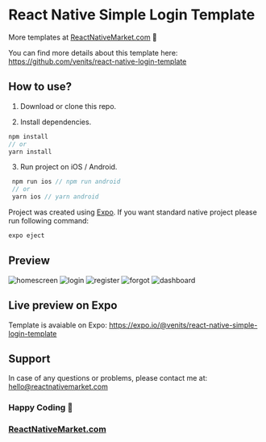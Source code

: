 # React Native Simple Login Template

More templates at [ReactNativeMarket.com](http://reactnativemarket.com/) 💖

You can find more details about this template here:
https://github.com/venits/react-native-login-template

## How to use?

1. Download or clone this repo.

2. Install dependencies.

```js
npm install
// or
yarn install
```

3. Run project on iOS / Android.

```js
 npm run ios // npm run android
 // or
 yarn ios // yarn android
```

Project was created using [Expo](https://expo.io/). If you want standard native project please run following command:

```js
expo eject
```

## Preview

![homescreen](https://raw.githubusercontent.com/venits/react-native-market/master/assets/simple-login-template/homescreen.png)
![login](https://raw.githubusercontent.com/venits/react-native-market/master/assets/simple-login-template/login.png)
![register](https://raw.githubusercontent.com/venits/react-native-market/master/assets/simple-login-template/register.png)
![forgot](https://raw.githubusercontent.com/venits/react-native-market/master/assets/simple-login-template/forgot.png)
![dashboard](https://raw.githubusercontent.com/venits/react-native-market/master/assets/simple-login-template/dashboard.png)

## Live preview on Expo

Template is avaiable on Expo:
https://expo.io/@venits/react-native-simple-login-template

## Support

In case of any questions or problems, please contact me at:
[hello@reactnativemarket.com](mailto:hello@reactnativemarket.com)

### Happy Coding 💖

### [ReactNativeMarket.com](http://reactnativemarket.com/)
